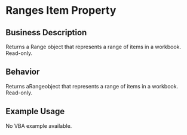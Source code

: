 # Ranges Item Property

## Business Description
Returns a Range object that represents a range of items in a workbook. Read-only.

## Behavior
Returns aRangeobject that represents a range of items in a workbook. Read-only.

## Example Usage
No VBA example available.